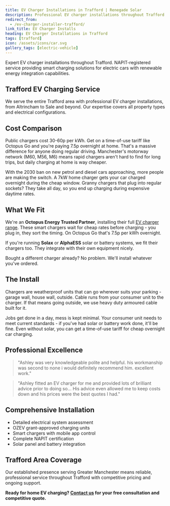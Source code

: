 ```yaml
---
title: EV Charger Installations in Trafford | Renegade Solar
description: Professional EV charger installations throughout Trafford by NAPIT-registered electrician. Smart charging with solar integration available.
redirect_from:
  - /ev-charger-installer-trafford/
link_title: EV Charger Installs
heading: EV Charger Installations in Trafford
tags: [trafford]
icon: /assets/icons/car.svg
gallery_tags: [electric-vehicle]
---
```


Expert EV charger installations throughout Trafford. NAPIT-registered service providing smart charging solutions for electric cars with renewable energy integration capabilities.

## Trafford EV Charging Service

We serve the entire Trafford area with professional EV charger installations, from Altrincham to Sale and beyond. Our expertise covers all property types and electrical configurations.

## Cost Comparison

Public chargers cost 30-60p per kWh. Get on a time-of-use tariff like Octopus Go and you're paying 7.5p overnight at home. That's a massive difference for anyone doing regular driving. Manchester's motorway network (M60, M56, M6) means rapid chargers aren't hard to find for long trips, but daily charging at home is way cheaper.

With the 2030 ban on new petrol and diesel cars approaching, more people are making the switch. A 7kW home charger gets your car charged overnight during the cheap window. Granny chargers that plug into regular sockets? They take all day, so you end up charging during expensive daytime rates.

## What We Fit

We're an **Octopus Energy Trusted Partner**, installing their full [EV charger range](https://octopus.energy/get-an-ev-charger/). These smart chargers wait for cheap rates before charging - you plug in, they sort the timing. On Octopus Go that's 7.5p per kWh overnight.

If you're running **Solax** or **AlphaESS** solar or battery systems, we fit their chargers too. They integrate with their own equipment nicely.

Bought a different charger already? No problem. We'll install whatever you've ordered.

## The Install

Chargers are weatherproof units that can go wherever suits your parking - garage wall, house wall, outside. Cable runs from your consumer unit to the charger. If that means going outside, we use heavy duty armoured cable built for it.

Jobs get done in a day, mess is kept minimal. Your consumer unit needs to meet current standards - if you've had solar or battery work done, it'll be fine. Even without solar, you can get a time-of-use tariff for cheap overnight car charging.

## Professional Excellence

> "Ashley was very knowledgeable polite and helpful. his workmanship was second to none i would definitely recommend him. excellent work."

> "Ashley fitted an EV charger for me and provided lots of brilliant advice prior to doing so... His advice even allowed me to keep costs down and his prices were the best quotes I had."

## Comprehensive Installation

- Detailed electrical system assessment
- OZEV grant-approved charging units
- Smart chargers with mobile app control
- Complete NAPIT certification
- Solar panel and battery integration

## Trafford Area Coverage

Our established presence serving Greater Manchester means reliable, professional service throughout Trafford with competitive pricing and ongoing support.

**Ready for home EV charging? [Contact us](/contact/) for your free consultation and competitive quote.**
